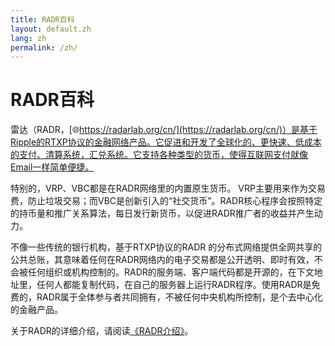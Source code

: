 ```yaml
---
title: RADR百科
layout: default.zh
lang: zh
permalink: /zh/
---
```


# RADR百科

雷达（RADR，[🌐https://radarlab.org/cn/](https://radarlab.org/cn/)）是基于Ripple的RTXP协议的金融网络产品。它促进和开发了全球化的、更快速、低成本的支付、清算系统，汇兑系统。它支持各种类型的货币，使得互联网支付就像Email一样简单便捷。

特别的，VRP、VBC都是在RADR网络里的内置原生货币。 VRP主要用来作为交易费，防止垃圾交易；而VBC是创新引入的“社交货币”。RADR核心程序会按照特定的持币量和推广关系算法，每日发行新货币，以促进RADR推广者的收益并产生动力。

不像一些传统的银行机构，基于RTXP协议的RADR 的分布式网络提供全网共享的公共总账，其意味着任何在RADR网络内的电子交易都是公开透明、即时有效，不会被任何组织或机构控制的。RADR的服务端、客户端代码都是开源的，在下文地址里，任何人都能复制代码，在自己的服务器上运行RADR程序。使用RADR是免费的，RADR属于全体参与者共同拥有，不被任何中央机构所控制，是个去中心化的金融产品。

关于RADR的详细介绍，请阅读[《RADR介绍》](./introduction)。
